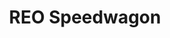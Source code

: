 ---
title: "REO Speedwagon"
summary: "Rock band from Champaign, Illinois, USA. They named the band , from the REO Speed Wagon, a 1915 truck that was designed by **R**ansom **E**li **O**lds. Doughty had seen the name written across the blackboard when he walked into his History of Transportation class on the very first day they had decided to look for a name. Rather than pronouncing **REO** as a single word as the motor company did, they chose to spell out the name with the individual letters each pronounced ****. Formed in 1967, the band cultivated a following during the 1970s and achieved significant commercial success throughout the 1980s. contained four US Top 40 hits and is the group's best-selling album, with over ten million copies sold."
slug: "reo-speedwagon"
image: "reo-speedwagon.jpg"
apple_music_artist_url: "https://music.apple.com/gb/artist/reo-speedwagon/575609"
wikipedia_url: "https://en.wikipedia.org/wiki/REO_Speedwagon_discography"
---